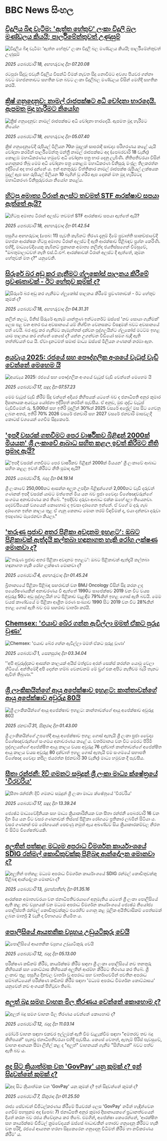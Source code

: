 # BBC News සිංහල## [විදුලිය බිඳ වැටීම: 'ඇත්ත හේතුව' ලංකා විදුලි බල මණ්ඩලය කියයි; පාර්ලිමේන්තුවත් උණුසුම්](https://www.bbc.com/sinhala/articles/crkekg16yz4o?at_campaign=githubrss)![විදුලිය බිඳ වැටීම: 'ඇත්ත හේතුව' ලංකා විදුලි බල මණ්ඩලය කියයි; පාර්ලිමේන්තුවත් උණුසුම්](https://ichef.bbci.co.uk/ace/standard/240/cpsprodpb/9183/live/505b5430-edb9-11ef-8e96-136d9a8f7ae7.jpg)_2025 පෙබරවාරි 18, අඟහරුවාදා දින 07.20.08_රටපුරා සිදුවූ එවැනි විදුලිය විසන්ධි වීමක් නැවත සිදු නොවීමට අවශ්‍ය පියවර ගන්නා බවට මහජනතාවට සහතික වන බව‍ට ලංකා විදුලිබල මණ්ඩලය විසින් මෙහිදී සහතික කරයි.## [ක්‍රිෂ් ගනුදෙනුව: නාමල් රාජපක්ෂට අධි චෝදනා භාරදෙයි. ඇපමත මුදා හැරීමට නියෝග](https://www.bbc.com/sinhala/articles/c2d3r068rz5o?at_campaign=githubrss)![ක්‍රිෂ් ගනුදෙනුව: නාමල් රාජපක්ෂට අධි චෝදනා භාරදෙයි. ඇපමත මුදා හැරීමට නියෝග](https://ichef.bbci.co.uk/ace/standard/240/cpsprodpb/0094/live/bc86ca20-de43-11ef-a092-57e6ba5211de.jpg)_2025 පෙබරවාරි 18, අඟහරුවාදා දින 05.07.40_ක්‍රිෂ් ගනුදෙනුවේදී රුපියල් මිලියන 70ක මුදලක් සාපරාදී සාවද්‍ය පරිහරණය කළේ යැයි චෝදනා කරමින් පාර්ලිමේන්තු මන්ත්‍රී නාමල් රාජපක්ෂට අද (පෙබරවාරි 18 වැනිදා) කොළඹ මහාධිකරණය හමුවේ අධි චෝදනා පත්‍ර භාර දෙනු ලැබිණි.
නීතිපතිවරයා විසින් ගොනුකර තිබූ මෙම අධි චෝදනා පත්‍ර කොළඹ මහාධිකරණ විනිසුරු  මංජුල තිලකරත්න ඉදිරියේ අද භාර දුන්නේ ය.
ඉන් අනතුරුව විත්තිකාර නාමල් රාජපක්ෂ රුපියල් ලක්ෂයක මුදල් ඇප සහ රුපියල් මිලියන 10 බැගින් වූ ශරීර ඇප දෙකක් මත මුදා හැරීමටද මහාධිකරණ විනිසුරුවරයා නියෝග කළේය.## [හිටපු අමාත්‍ය ටිරාන් අලස්ට තවමත් STF ආරක්ෂාව සපයා ඇත්තේ ඇයි?](https://www.bbc.com/sinhala/articles/cp3w3497r7xo?at_campaign=githubrss)![හිටපු අමාත්‍ය ටිරාන් අලස්ට තවමත් STF ආරක්ෂාව සපයා ඇත්තේ ඇයි?](https://ichef.bbci.co.uk/ace/standard/240/cpsprodpb/d030/live/91cab6a0-ed2c-11ef-bd1b-d536627785f2.jpg)_2025 පෙබරවාරි 18, අඟහරුවාදා දින 01.42.54_පසුගිය අඟහරුවාදා (පෙබ: 11) පැවති කැබිනට් තීරණ දැනුම් දීමේ ප්‍රවෘත්ති සාකච්ඡාවේදී මහජන ආරක්ෂක හිටපු අමාත්‍ය ටිරාන් අලස්ට දී ඇති ආරක්ෂාව පිළිබඳව ප්‍රශ්න කෙරිණි.
එහිදී, මාධ්‍යවේදියෙකු කැබිනට් ප්‍රකාශක අමාත්‍ය නලින්ද ජයතිස්සගෙන් විමසුවේ, "ඔබතුමාලාටවත් නැති එස්.ටී.එෆ්. ආරක්ෂාවක් ටිරාන් අලස්ට දී ඇත්තේ, කුමන හේතුවක් මත ද?" යනුවෙනි.## [සිරුරේ බර අඩු කර ගැනීමට ග්ලූකෝස් පාලනය කිරීමේ ප්‍රවණතාවක් - ඊට හේතුව කුමක් ද?](https://www.bbc.com/sinhala/articles/cvg87d7zyjpo?at_campaign=githubrss)![සිරුරේ බර අඩු කර ගැනීමට ග්ලූකෝස් පාලනය කිරීමේ ප්‍රවණතාවක් - ඊට හේතුව කුමක් ද?](https://ichef.bbci.co.uk/ace/standard/240/cpsprodpb/d26f/live/b1c7e090-edb3-11ef-a819-277e390a7a08.jpg)_2025 පෙබරවාරි 18, අඟහරුවාදා දින 04.31.31_කලින් කලට, මිනිස් සිරුරේ ඇතැම් යාන්ත්‍රණ ඉන්ටර්නෙට් ඔස්සේ 'නව සොයා ගැනීමක්' ලෙස පළ වන අතර එය අවසානයේ යම් නිශ්චිත වෙනසකට විසඳුමක් බවට අවසානයේ පත් වෙයි.
බර අඩු කර ගැනීමට කැමැත්තක් දක්වන පුද්ගලයින්ට ග්ලූකෝස් මටට්ම ඉහළ යාම පාලනය කර ගන්නේ කෙසේ ද? යන්න උගන්වන වීඩියෝ සමග බැඳී ඇති තත්ත්වයත් එය යි. ඒවා දැනටමත් සමාජ මාධ්‍ය ඔස්සේ මිලියන ගණනක් නරඹා ඇත.## [අයවැය 2025: රජයේ සහ පෞද්ගලික අංශයේ වැටුප් වැඩි වෙන්නේ මෙහෙම යි](https://www.bbc.com/sinhala/articles/cz7e71r0q5do?at_campaign=githubrss)![අයවැය 2025: රජයේ සහ පෞද්ගලික අංශයේ වැටුප් වැඩි වෙන්නේ මෙහෙම යි](https://ichef.bbci.co.uk/ace/standard/240/cpsprodpb/1d75/live/0b498c40-ed0a-11ef-a319-fb4e7360c4ec.jpg)_2025 පෙබරවාරි 17, සඳුදා දින 07.57.23_මෙම වැටුප් වැඩි කිරීම් සිදු වන්නේ අදියර කිහිපයක් යටතේ බව ද ජනාධිපති අනුර කුමාර දිසානායක අයවැය යෝජනා ඉදිරිපත් කරමින් පැවසීය.
ඒ අනුව, මුළු ශුද්ධ වැටුප් වැඩිවීමෙන් රු. 5,000ක් සහ ඉතිරි මුදලින් 30%ක් 2025 වසරේ අප්‍රේල් මස සිට ගෙවනු ලබන අතර, ඉතිරි 70% 2026 වසරේ ජනවාරි සහ 2027 වසරේ ජනවාරි මාසවලදී කොටස් වශයෙන් ගෙවීම සිදුකෙරේ.## ['ඉපදී වසරක් ගතවීමට පෙර වාර්ෂිකව බිළිඳුන් 2000ක් මියයන' ශ්‍රී ලංකාවේ ආබාධ සහිත කළල ඉවත් කිරීමට නීති ප්‍රමාද ඇයි?](https://www.bbc.com/sinhala/articles/c4gwq13k1veo?at_campaign=githubrss)!['ඉපදී වසරක් ගතවීමට පෙර වාර්ෂිකව බිළිඳුන් 2000ක් මියයන' ශ්‍රී ලංකාවේ ආබාධ සහිත කළල ඉවත් කිරීමට නීති ප්‍රමාද ඇයි?](https://ichef.bbci.co.uk/ace/standard/240/cpsprodpb/614a/live/e0ccc150-e3ac-11ef-bd1b-d536627785f2.jpg)_2025 පෙබරවාරි 5, බදාදා දින 04.19.14_ශ්‍රී ලංකාවේ 250,000කට ආසන්න අලුත උපදින බිළිඳුන්ගෙන් 2,000කට වැඩි දරුවන් ගණනක් ඉපදී වසරක් යාමට මත්තෙන් මිය යන බව ප්‍රජා වෛද්‍ය විශේෂඥවරුන්ගේ සංගමය අනාවරණය කර තිබේ.
"ඉපදිච්ච දරුවා ආබාධ එක්ක ඔහේ දාලා තියෙනවා. දෙමව්පියෙක් වශයෙන් කොහොම ද ඉවසා දරාගෙන ඉන්නේ. ඒ වගේ ම දරු ගැබ දරාගෙන ඉන්න කාලය තුළ ඒ ගෑනු කෙනාට මොන තරම් විඳවීමක් ද, එයා දන්නවා දරුවා ඉපදුණාට මැරෙනවා කියලා."## ['තරුණ ප්‍රජාව අතර පිළිකා අවදානම ඉහළට': ඔබට පිළිකාවක් ඇත්දැයි කල්තබා හඳුනාගත හැකි රෝග ලක්ෂණ මොනවා ද?](https://www.bbc.com/sinhala/articles/c8d95q7z793o?at_campaign=githubrss)!['තරුණ ප්‍රජාව අතර පිළිකා අවදානම ඉහළට': ඔබට පිළිකාවක් ඇත්දැයි කල්තබා හඳුනාගත හැකි රෝග ලක්ෂණ මොනවා ද?](https://ichef.bbci.co.uk/ace/standard/240/cpsprodpb/34c1/live/92b2b910-e21d-11ef-a6f3-25c1992afaf0.jpg)_2025 පෙබරවාරි 4, අඟහරුවාදා දින 01.45.24_බ්‍රිතාන්‍යයේ පිළිකා පිළිබඳ සඟරාවක් වන BMJ Oncology විසින් සිදු කරන ලද පර්යේෂණයකින් අනාවරණය වී ඇත්තේ 1990ට සාපේක්ෂව 2019 වන විට වයස අවුරුදු 50ට අඩු පුද්ගලයින් හට පිළිකාව වැළඳීම 79%කින් ඉහළ ගොස් ඇති බවයි. මෙම වයස් කාණ්ඩයේ ම පිළිකා ආශ්‍රිත මරණ සංඛ්‍යාව 1990 සිට 2019 වන විට 28%කින් ඉහළ ගොස් ඇති බව එම සඟරාව වාර්තා කරයි.## [Chemsex: 'එයාව බේර ගන්න ඇවිල්ලා මමත් ඒකට පුරුදු වුණා'](https://www.bbc.com/sinhala/articles/cjw4y7pnp3qo?at_campaign=githubrss)![Chemsex: 'එයාව බේර ගන්න ඇවිල්ලා මමත් ඒකට පුරුදු වුණා'](https://ichef.bbci.co.uk/ace/standard/240/cpsprodpb/e12f/live/1ad81730-dfc7-11ef-a819-277e390a7a08.jpg)_2025 පෙබරවාරි 1, සෙනසුරාදා දින 03.34.04_''අපි අවුරුද්දකට ආසන්න කාලයක් අයිස් මත්ද්‍රව්‍ය අරන් සෙක්ස් කරන්න යොමු වෙලා හිටියේ. අන්තිමේදී අපි දෙන්න හම්බ වෙනවනම් මේ ඩ්‍රග් එක අපිට නැතිවම බැරි තැනට ඇවිත් තිබුණා.''## [ශ්‍රී ලාංකිකයින්ගේ ආයු අපේක්ෂාව ඉහළට: කාන්තාවන්ගේ ආයු අපේක්ෂාව අවුරුදු 80යි](https://www.bbc.com/sinhala/articles/cx2jp8w9y90o?at_campaign=githubrss)![ශ්‍රී ලාංකිකයින්ගේ ආයු අපේක්ෂාව ඉහළට: කාන්තාවන්ගේ ආයු අපේක්ෂාව අවුරුදු 80යි](https://ichef.bbci.co.uk/ace/standard/240/cpsprodpb/6400/live/c1f51600-df7f-11ef-a319-fb4e7360c4ec.jpg)_2025 ජනවාරි 31, සිකුරාදා දින 01.43.00_ශ්‍රී ලාංකිකයින්ගේ උපතේදී ආයු අපේක්ෂාව ඉහළ ගොස් ඇතැයි ශ්‍රී ලංකා ප්‍රජා වෛද්‍ය විශේෂඥවරුන්ගේ සංගමය අනාවරණය කළේ ය.
වර්තමානය වන විට මෙරට පිරිමි පුද්ගලයන්ගේ අපේක්ෂිත ආයු කාලය වයස අවුරුදු  76 දක්වාත් කාන්තාවන්ගේ අපේක්ෂිත ආයු කාලය වයස අවුරුදු 80 දක්වාත් ඉහළ ගොස් ඇතැයි එම සංගමයේ සභාපති විශේෂඥ වෛද්‍ය කපිල ජයරත්න  (ජනවාරි 30 වැනිදා)  මාධ්‍ය හමුවක දී පැවසීය.## [සීතා රන්ජනී: දිවි ගමනට සමුදුන් ශ්‍රී ලංකා මාධ්‍ය ක්ෂේත්‍රයේ 'වීරවරිය' ](https://www.bbc.com/sinhala/articles/cwyeyv1epdeo?at_campaign=githubrss)![සීතා රන්ජනී: දිවි ගමනට සමුදුන් ශ්‍රී ලංකා මාධ්‍ය ක්ෂේත්‍රයේ 'වීරවරිය' ](https://ichef.bbci.co.uk/ace/standard/240/cpsprodpb/f561/live/8ba3bde0-ed08-11ef-ad42-e5373314f1ac.jpg)_2025 පෙබරවාරි 17, සඳුදා දින 13.39.24_ජ්‍යෙෂ්ඨ මාධ්‍යවේදිනියක සහ මාධ්‍ය ක්‍රියාකාරිනියක වන සීතා රන්ජනී පෙබරවාරි 16 වන දින මිය යන විට වසර ගණනාවක් තිස්සේ පිළිකා රෝගයට ප්‍රතිකාර ලබමින් සිටියා ය. වසර ගණනක් එම රෝගයෙන් පෙළුණු නමුත් ඇය අඛණ්ඩව සිය ක්‍රියාකාරකම්වල නිරත වී සිටීම විශේෂත්වයකි.## [අලුතින් පත්කළ මධ්‍යම අපරාධ විමර්ශන කාර්යාංශයේ SDIG රන්මල් කොඩිතුවක්කු පිළිබඳ ආන්දෝලන මොනවා ද?](https://www.bbc.com/sinhala/articles/cvg4yndepn8o?at_campaign=githubrss)![අලුතින් පත්කළ මධ්‍යම අපරාධ විමර්ශන කාර්යාංශයේ SDIG රන්මල් කොඩිතුවක්කු පිළිබඳ ආන්දෝලන මොනවා ද?](https://ichef.bbci.co.uk/ace/standard/240/cpsprodpb/439d/live/df1b5a00-e94d-11ef-9923-ad5092970092.jpg)_2025 පෙබරවාරි 13, බ්‍රහස්පතින්දා දින 01.35.16_ආරක්ෂක අමාත්‍යවරයා වන ජනාධිපතිවරයාගේ අනුමැතිය යටතේ ශ්‍රී ලංකා පොලිසියේ ඇති කළ නව ව්‍යුහයක් වන මධ්‍යම අපරාධ විමර්ශන කාර්යාංශයේ ජ්‍යෙෂ්ඨ නියෝජ්‍ය පොලිස්පති රන්මල් කොඩිතුවක්කුට එරෙහිව ගොනු කළ මූලික අයිතිවාසිකම් පෙත්සමක් ලබන මාර්තු 2 වැනි දා විභාගයට නියමිත ය.## [පොලිසියේ ආයතනික ව්‍යුහය උඩුයටිකුරු වෙයි](https://www.bbc.com/sinhala/articles/cn7gn7ergdpo?at_campaign=githubrss)![පොලිසියේ ආයතනික ව්‍යුහය උඩුයටිකුරු වෙයි](https://ichef.bbci.co.uk/ace/standard/240/cpsprodpb/8ce4/live/586dab00-e873-11ef-ac6b-8d9a2f70d287.jpg)_2025 පෙබරවාරි 12, බදාදා දින 05.13.00_පරීක්ෂණ කඩිනම් කිරීම, කාර්යක්ෂම කිරීම සඳහා ශ්‍රී ලංකා පොලිසියේ නව තනතුරු කිහිපයක් සහ කොට්ඨාස කිහිපයක් අලුතින් ආරම්භ කිරීමට තීරණය කර තිබේ. ශ්‍රී ලංකාව තුළ පසුගිය දිනවල වාර්තා වූ අපරාධ සහ වාර්තාවෙමින් පවතින අපරාධ සම්බන්ධයෙන් පරීක්ෂණ කඩිනම් කිරීම සඳහා 'මධ්‍යම අපරාධ විමර්ශන කොට්ඨාසය' යනුවෙන් නව අංශයක් පිහිටුවා තිබේ.## [අලුත් බදු සමග වාහන මිල තීරණය වෙන්නේ කොහොම ද?](https://www.bbc.com/sinhala/articles/cly98xgxx2do?at_campaign=githubrss)![අලුත් බදු සමග වාහන මිල තීරණය වෙන්නේ කොහොම ද?](https://ichef.bbci.co.uk/ace/standard/240/cpsprodpb/f033/live/0bf1c120-e78e-11ef-87aa-f115baaf16d4.jpg)_2025 පෙබරවාරි 12, බදාදා දින 11.03.14_මෝටර් වාහන සඳහා එකවර ඉල්ලුමක් ඇති වීම වැළැක්වීම සඳහා "අමතරව තව බදු කිහිපයක්" පැනවූ ජනාධිපතිවරයා එහිදී පැවසීය. කෙසේ වෙතත්, ඇතැම් පිරිස් පැවසුවේ, වාහන ආනයන සීමා ලිහිල් කළ ද "අලුත්" වාහනයක් ගැනීම "සිහිනයක්" බවට පත්ව ඇති බව ය.## [අද සිට ක්‍රියාත්මක වන 'GovPay' යනු කුමක් ද? ඉන් සිදුවන්නේ කුමක් ද?](https://www.bbc.com/sinhala/articles/cj48zr87yryo?at_campaign=githubrss)![අද සිට ක්‍රියාත්මක වන 'GovPay' යනු කුමක් ද? ඉන් සිදුවන්නේ කුමක් ද?](https://ichef.bbci.co.uk/ace/standard/240/cpsprodpb/d0b5/live/0ef26610-e2f0-11ef-bd1b-d536627785f2.jpg)_2025 පෙබරවාරි 7, සිකුරාදා දින 01.25.50_රාජ්‍ය සේවාවන් ඩිජිටල්කරණය කිරීමේ පියවරක් ලෙස 'GovPay' නමින් හැඳින්වෙන ගෙවීම් පහසුකම අද (පෙබ: 7) ජනාධිපති අනුර කුමාර දිසානායකගේ  ප්‍රධානත්වයෙන් දියත් කරන බව රජය නිවේදනය කර තිබේ.
එමගින්, අපේක්ෂා කෙරෙන්නේ, 'ආරක්ෂිත සහ කාර්යක්ෂම ඩිජිටල් ක්‍රමවේදයක් ඔස්සේ බාධාවකින් තොරව ගනුදෙනු කිරීමට හැකි වන පරිදි, රජයේ ආයතන හරහා සිදුකෙරෙන ගනුදෙනු විධිමත් කිරීම හා නවීකරණය කිරීම' ය.
